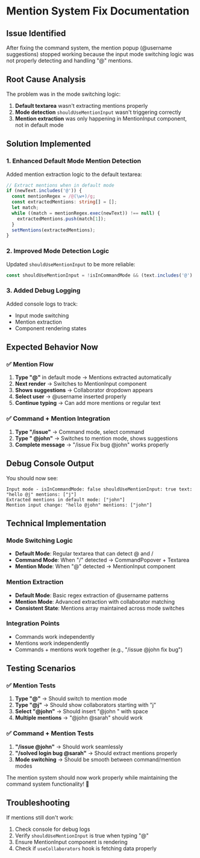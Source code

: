 # Mention System Fix Documentation

## Issue Identified
After fixing the command system, the mention popup (@username suggestions) stopped working because the input mode switching logic was not properly detecting and handling "@" mentions.

## Root Cause Analysis
The problem was in the mode switching logic:

1. **Default textarea** wasn't extracting mentions properly
2. **Mode detection** `shouldUseMentionInput` wasn't triggering correctly  
3. **Mention extraction** was only happening in MentionInput component, not in default mode

## Solution Implemented

### 1. **Enhanced Default Mode Mention Detection**
Added mention extraction logic to the default textarea:

```typescript
// Extract mentions when in default mode
if (newText.includes('@')) {
  const mentionRegex = /@(\w+)/g;
  const extractedMentions: string[] = [];
  let match;
  while ((match = mentionRegex.exec(newText)) !== null) {
    extractedMentions.push(match[1]);
  }
  setMentions(extractedMentions);
}
```

### 2. **Improved Mode Detection Logic**
Updated `shouldUseMentionInput` to be more reliable:

```typescript
const shouldUseMentionInput = !isInCommandMode && (text.includes('@') || mentions.length > 0);
```

### 3. **Added Debug Logging**
Added console logs to track:
- Input mode switching  
- Mention extraction
- Component rendering states

## Expected Behavior Now

### ✅ **Mention Flow**
1. **Type "@"** in default mode → Mentions extracted automatically
2. **Next render** → Switches to MentionInput component  
3. **Shows suggestions** → Collaborator dropdown appears
4. **Select user** → @username inserted properly
5. **Continue typing** → Can add more mentions or regular text

### ✅ **Command + Mention Integration**
1. **Type "/issue"** → Command mode, select command
2. **Type " @john"** → Switches to mention mode, shows suggestions
3. **Complete message** → "/issue Fix bug @john" works properly

## Debug Console Output

You should now see:
```
Input mode - isInCommandMode: false shouldUseMentionInput: true text: "hello @j" mentions: ["j"]
Extracted mentions in default mode: ["john"] 
Mention input change: "hello @john" mentions: ["john"]
```

## Technical Implementation

### Mode Switching Logic
- **Default Mode**: Regular textarea that can detect @ and / 
- **Command Mode**: When "/" detected → CommandPopover + Textarea
- **Mention Mode**: When "@" detected → MentionInput component

### Mention Extraction
- **Default Mode**: Basic regex extraction of @username patterns
- **Mention Mode**: Advanced extraction with collaborator matching
- **Consistent State**: Mentions array maintained across mode switches

### Integration Points
- Commands work independently
- Mentions work independently  
- Commands + mentions work together (e.g., "/issue @john fix bug")

## Testing Scenarios

### ✅ **Mention Tests**
1. **Type "@"** → Should switch to mention mode
2. **Type "@j"** → Should show collaborators starting with "j"
3. **Select "@john"** → Should insert "@john " with space
4. **Multiple mentions** → "@john @sarah" should work

### ✅ **Command + Mention Tests**  
1. **"/issue @john"** → Should work seamlessly
2. **"/solved login bug @sarah"** → Should extract mentions properly
3. **Mode switching** → Should be smooth between command/mention modes

The mention system should now work properly while maintaining the command system functionality! 🎉

## Troubleshooting

If mentions still don't work:
1. Check console for debug logs
2. Verify `shouldUseMentionInput` is true when typing "@"
3. Ensure MentionInput component is rendering
4. Check if `useCollaborators` hook is fetching data properly